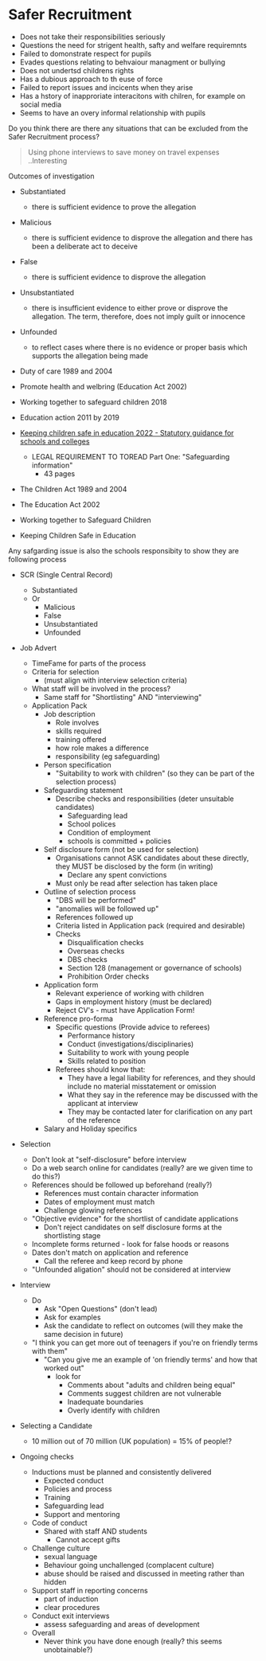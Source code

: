 Safer Recruitment
==================

* Does not take their responsibilities seriously
* Questions the need for strigent health, safty and welfare requiremnts
* Failed to domonstrate respect for pupils
* Evades questions relating to behvaiour managment or bullying
* Does not undertsd childrens rights
* Has a dubious approach to th euse of force
* Failed to report issues and incicents when they arise
* Has a hstory of inapproriate interacitons with chilren, for example on social media
* Seems to have an overy informal relationship with pupils

Do you think there are there any situations that can be excluded from the Safer Recruitment process?
> Using phone interviews to save money on travel expenses 
..Interesting


Outcomes of investigation
* Substantiated
    * there is sufficient evidence to prove the allegation 
* Malicious
    * there is sufficient evidence to disprove the allegation and there has been a deliberate act to deceive 
* False
    * there is sufficient evidence to disprove the allegation 
* Unsubstantiated
    * there is insufficient evidence to either prove or disprove the allegation. The term, therefore, does not imply guilt or innocence 
* Unfounded
    * to reflect cases where there is no evidence or proper basis which supports the allegation being made 

* Duty of care 1989 and 2004
* Promote health and welbring (Education Act 2002)
* Working together to safeguard children 2018
* Education action 2011 by 2019
* [Keeping children safe in education 2022 - Statutory guidance for schools and colleges](https://www.gov.uk/government/publications/keeping-children-safe-in-education--2)
    * LEGAL REQUIREMENT TO TOREAD Part One: "Safeguarding information"
        * 43 pages

* The Children Act 1989 and 2004
* The Education Act 2002
* Working together to Safeguard Children
* Keeping Children Safe in Education

Any safgarding issue is also the schools responsibity to show they are following process

* SCR (Single Central Record)
    * Substantiated
    * Or
        * Malicious
        * False
        * Unsubstantiated
        * Unfounded


* Job Advert
    * TimeFame for parts of the process
    * Criteria for selection
        * (must align with interview selection criteria)
    * What staff will be involved in the process?
        * Same staff for "Shortlisting" AND "interviewing"
    * Application Pack
        * Job description
            * Role involves
            * skills required
            * training offered
            * how role makes a difference
            * responsibility (eg safeguarding)
        * Person specification
            * "Suitability to work with children" (so they can be part of the selection process)
        * Safeguarding statement
            * Describe checks and responsibilities (deter unsuitable candidates)
                * Safeguarding lead
                * School polices
                * Condition of employment
                * schools is committed + policies
        * Self disclosure form (not be used for selection)
            * Organisations cannot ASK candidates about these directly, they MUST be disclosed by the form (in writing)
                * Declare any spent convictions
            * Must only be read after selection has taken place
        * Outline of selection process
            * "DBS will be performed"
            * "anomalies will be followed up"
            * References followed up
            * Criteria listed in Application pack (required and desirable)
            * Checks
                * Disqualification checks
                * Overseas checks
                * DBS checks
                * Section 128 (management or governance of schools)
                * Prohibition Order checks
        * Application form
            * Relevant experience of working with children
            * Gaps in employment history (must be declared)
            * Reject CV's - must have Application Form!
        * Reference pro-forma
            * Specific questions (Provide advice to referees)
                * Performance history
                * Conduct (investigations/disciplinaries)
                * Suitability to work with young people
                * Skills related to position
            * Referees should know that: 
                * They have a legal liability for references, and they should include no material misstatement or omission 
                * What they say in the reference may be discussed with the applicant at interview 
                * They may be contacted later for clarification on any part of the reference 
        * Salary and Holiday specifics
* Selection
    * Don't look at "self-disclosure" before interview
    * Do a web search online for candidates (really? are we given time to do this?)
    * References should be followed up beforehand (really?)
        * References must contain character information
        * Dates of employment must match
        * Challenge glowing references
    * "Objective evidence" for the shortlist of candidate applications
        * Don't reject candidates on self disclosure forms at the shortlisting stage
    * Incomplete forms returned - look for false hoods or reasons
    * Dates don't match on application and reference
        * Call the referee and keep record by phone
    * "Unfounded aligation" should not be considered at interview
* Interview
    * Do
        * Ask "Open Questions" (don't lead)
        * Ask for examples
        * Ask the candidate to reflect on outcomes (will they make the same decision in future)
    * "I think you can get more out of teenagers if you're on friendly terms with them"
        * "Can you give me an example of 'on friendly terms' and how that worked out"
            * look for
                * Comments about "adults and children being equal"
                * Comments suggest children are not vulnerable
                * Inadequate boundaries
                * Overly identify with children
* Selecting a Candidate
    * 10 million out of 70 million (UK population) = 15% of people!?
* Ongoing checks
    * Inductions must be planned and consistently delivered
        * Expected conduct
        * Policies and process
        * Training
        * Safeguarding lead
        * Support and mentoring
    * Code of conduct
        * Shared with staff AND students
            * Cannot accept gifts
    * Challenge culture
        * sexual language
        * Behaviour going unchallenged (complacent culture)
        * abuse should be raised and discussed in meeting rather than hidden
    * Support staff in reporting concerns
        * part of induction
        * clear procedures
    * Conduct exit interviews
        * assess safeguarding and areas of development
    * Overall
        * Never think you have done enough (really? this seems unobtainable?)
